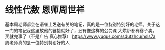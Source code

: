 # 线性代数 恩师周世祥

基本周老师都会在语雀上发送有关的笔记，真的是一位特别特别好的老师。关于这一门的笔记我这里放他的链接就好了，还有像这样的公共课 大烘炉都有卷子卖。买就完事了（不是广告 真心推荐）
https://www.yuque.com/sdutzhou/hsls7a
周老师真的是一位特别特别好的人
